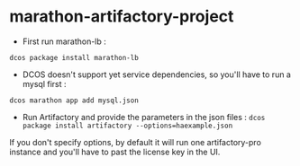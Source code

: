 # marathon-artifactory-project

- First run marathon-lb :

`dcos package install marathon-lb`

- DCOS doesn't support yet service dependencies, so you'll have to run a mysql first :

`dcos marathon app add mysql.json`

- Run Artifactory and provide the parameters in the json files :
`dcos package install artifactory --options=haexample.json`

If you don't specify options, by default it will run one artifactory-pro instance and you'll have to past the license key in the UI.

